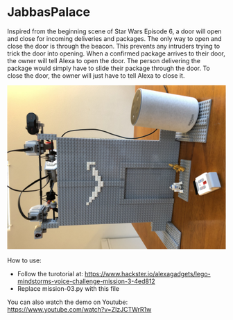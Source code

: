 # JabbasPalace
Inspired from the beginning scene of Star Wars Episode 6, a door will open and close for incoming deliveries and packages. The only way to open and close the door is through the beacon. This prevents any intruders trying to trick the door into opening. When a confirmed package arrives to their door, the owner will tell Alexa to open the door. The person delivering the package would simply have to slide their package through the door. To close the door, the owner will just have to tell Alexa to close it.

![alt text1](https://github.com/butter-cake/JabbasPalace/blob/master/IMG-2029.jpg)

How to use:
* Follow the turotorial at: https://www.hackster.io/alexagadgets/lego-mindstorms-voice-challenge-mission-3-4ed812
* Replace mission-03.py with this file

You can also watch the demo on Youtube:
https://www.youtube.com/watch?v=ZlzJCTWrR1w
